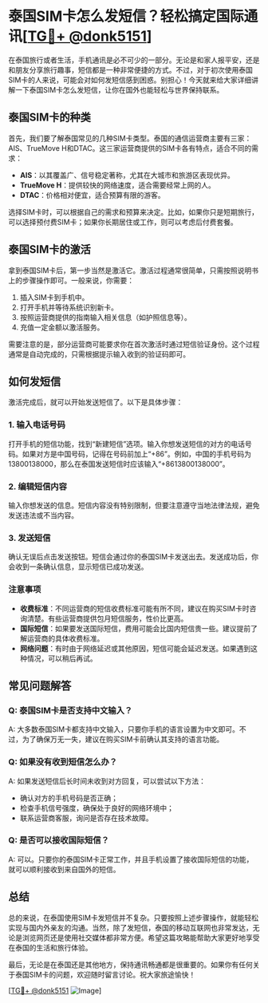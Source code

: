 # 泰国SIM卡怎么发短信？轻松搞定国际通讯[[TG💪+ @donk5151](https://t.me/s/donk5151)]

在泰国旅行或者生活，手机通讯是必不可少的一部分。无论是和家人报平安，还是和朋友分享旅行趣事，短信都是一种非常便捷的方式。不过，对于初次使用泰国SIM卡的人来说，可能会对如何发短信感到困惑。别担心！今天就来给大家详细讲解一下泰国SIM卡怎么发短信，让你在国外也能轻松与世界保持联系。

## 泰国SIM卡的种类

首先，我们要了解泰国常见的几种SIM卡类型。泰国的通信运营商主要有三家：AIS、TrueMove H和DTAC。这三家运营商提供的SIM卡各有特点，适合不同的需求：

- **AIS**：以其覆盖广、信号稳定著称，尤其在大城市和旅游区表现优异。
- **TrueMove H**：提供较快的网络速度，适合需要经常上网的人。
- **DTAC**：价格相对便宜，适合预算有限的游客。

选择SIM卡时，可以根据自己的需求和预算来决定。比如，如果你只是短期旅行，可以选择预付费SIM卡；如果你长期居住或工作，则可以考虑后付费套餐。

## 泰国SIM卡的激活

拿到泰国SIM卡后，第一步当然是激活它。激活过程通常很简单，只需按照说明书上的步骤操作即可。一般来说，你需要：

1. 插入SIM卡到手机中。
2. 打开手机并等待系统识别新卡。
3. 按照运营商提供的指南输入相关信息（如护照信息等）。
4. 充值一定金额以激活服务。

需要注意的是，部分运营商可能要求你在首次激活时通过短信验证身份。这个过程通常是自动完成的，只需根据提示输入收到的验证码即可。

## 如何发短信

激活完成后，就可以开始发送短信了。以下是具体步骤：

### 1. 输入电话号码

打开手机的短信功能，找到“新建短信”选项。输入你想发送短信的对方的电话号码。如果对方是中国号码，记得在号码前加上“+86”。例如，中国的手机号码为13800138000，那么在泰国发送短信时应该输入“+8613800138000”。

### 2. 编辑短信内容

输入你想发送的信息。短信内容没有特别限制，但要注意遵守当地法律法规，避免发送违法或不当内容。

### 3. 发送短信

确认无误后点击发送按钮。短信会通过你的泰国SIM卡发送出去。发送成功后，你会收到一条确认信息，显示短信已成功发送。

### 注意事项

- **收费标准**：不同运营商的短信收费标准可能有所不同，建议在购买SIM卡时咨询清楚。有些运营商提供包月短信服务，性价比更高。
- **国际短信**：如果要发送国际短信，费用可能会比国内短信贵一些。建议提前了解运营商的具体收费标准。
- **网络问题**：有时由于网络延迟或其他原因，短信可能会延迟发送。如果遇到这种情况，可以稍后再试。

## 常见问题解答

### Q: 泰国SIM卡是否支持中文输入？

A: 大多数泰国SIM卡都支持中文输入，只要你手机的语言设置为中文即可。不过，为了确保万无一失，建议在购买SIM卡前确认其支持的语言功能。

### Q: 如果没有收到短信怎么办？

A: 如果发送短信后长时间未收到对方回复，可以尝试以下方法：
- 确认对方的手机号码是否正确；
- 检查手机信号强度，确保处于良好的网络环境中；
- 联系运营商客服，询问是否存在技术故障。

### Q: 是否可以接收国际短信？

A: 可以。只要你的泰国SIM卡正常工作，并且手机设置了接收国际短信的功能，就可以顺利接收到来自国外的短信。

## 总结

总的来说，在泰国使用SIM卡发短信并不复杂。只要按照上述步骤操作，就能轻松实现与国内外亲友的沟通。当然，除了发短信，泰国的移动互联网也非常发达，无论是浏览网页还是使用社交媒体都非常方便。希望这篇攻略能帮助大家更好地享受在泰国的生活和旅行体验。

最后，无论是在泰国还是其他地方，保持通讯畅通都是很重要的。如果你有任何关于泰国SIM卡的问题，欢迎随时留言讨论。祝大家旅途愉快！

[[TG💪+ @donk5151](https://t.me/s/donk5151) ![Image](https://i.postimg.cc/rwNCRYN7/Snipaste-2025-04-30-17-27-05.png)]